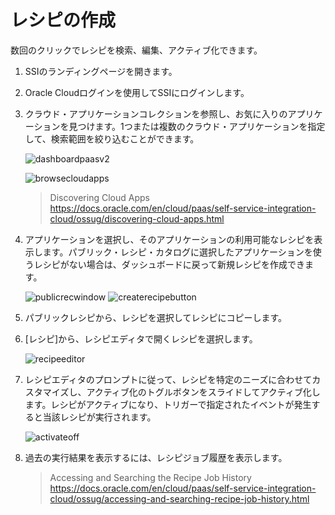 # レシピの作成

数回のクリックでレシピを検索、編集、アクティブ化できます。

1. SSIのランディングページを開きます。
2. Oracle Cloudログインを使用してSSIにログインします。
3. クラウド・アプリケーションコレクションを参照し、お気に入りのアプリケーションを見つけます。1つまたは複数のクラウド・アプリケーションを指定して、検索範囲を絞り込むことができます。

    ![dashboardpaasv2](https://docs.oracle.com/en/cloud/paas/self-service-integration-cloud/ossug/img/dashboardpaasv2.png)

    ![browsecloudapps](https://docs.oracle.com/en/cloud/paas/self-service-integration-cloud/ossug/img/browsecloudapps.png)

    > Discovering Cloud Apps<br/>https://docs.oracle.com/en/cloud/paas/self-service-integration-cloud/ossug/discovering-cloud-apps.html

4. アプリケーションを選択し、そのアプリケーションの利用可能なレシピを表示します。パブリック・レシピ・カタログに選択したアプリケーションを使うレシピがない場合は、ダッシュボードに戻って新規レシピを作成できます。

    ![publicrecwindow](https://docs.oracle.com/en/cloud/paas/self-service-integration-cloud/ossug/img/publicrecwindow.png)
    ![createrecipebutton](https://docs.oracle.com/en/cloud/paas/self-service-integration-cloud/ossug/img/createrecipebutton.png)

5. パブリックレシピから、レシピを選択してレシピにコピーします。
6. [レシピ]から、レシピエディタで開くレシピを選択します。

    ![recipeeditor](https://docs.oracle.com/en/cloud/paas/self-service-integration-cloud/ossug/img/recipeeditor.png)

7. レシピエディタのプロンプトに従って、レシピを特定のニーズに合わせてカスタマイズし、アクティブ化のトグルボタンをスライドしてアクティブ化します。レシピがアクティブになり、トリガーで指定されたイベントが発生すると当該レシピが実行されます。

    ![activateoff](https://docs.oracle.com/en/cloud/paas/self-service-integration-cloud/ossug/img/activateoff.png)

8. 過去の実行結果を表示するには、レシピジョブ履歴を表示します。

    > Accessing and Searching the Recipe Job History<br/>https://docs.oracle.com/en/cloud/paas/self-service-integration-cloud/ossug/accessing-and-searching-recipe-job-history.html
